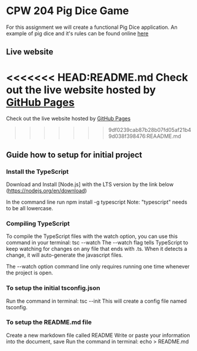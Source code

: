 # CPW 204 Pig Dice Game

For this assignment we will create a functional Pig Dice application. An example of pig dice and it's rules can be found online [here](http://www.playonlinedicegames.com/pig)

## Live website

<<<<<<< HEAD:README.md
Check out the live website hosted by [GitHub Pages](https://bluestar7589.github.io/PigDice/)
=======
Check out the live website hosted by [GitHub Pages](https://bluestar7589.github.io/PigDice/)
>>>>>>> 9df0239cab87b28b07fd05af21b49d038f398476:REAADME.md

## Guide how to setup for initial project

### Install the TypeScript

Download and Install [Node.js] with the LTS version by the link below (https://nodejs.org/en/download)

In the command line run npm install -g typescript Note: "typescript" needs to be all lowercase.

### Compiling TypeScript
To compile the TypeScript files with the watch option, you can use this command in your terminal: tsc --watch The --watch flag tells TypeScript to keep watching for changes on any file that ends with .ts. When it detects a change, it will auto-generate the javascript files.

The --watch option command line only requires running one time whenever the project is open.

### To setup the initial tsconfig.json

Run the command in terminal: tsc --init
This will create a config file named tsconfig.

### To setup the README.md file
Create a new markdown file called README
Write or paste your information into the document, save
Run the command in terminal: echo > README.md

